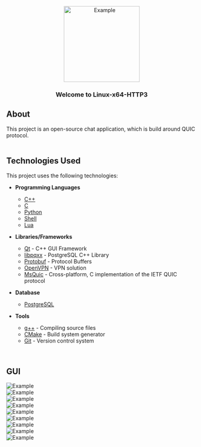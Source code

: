 <p align="center">
  <img src="./github-pages/images/tenor-nibutani.gif" alt="Example" width="200" height="200">
</p>

<h3 align="center">Welcome to Linux-x64-HTTP3</h3>

## About

This project is an open-source chat application, which is build around QUIC protocol.
<br/>
<br/>
## Technologies Used
This project uses the following technologies:

- **Programming Languages**
  - [C++](https://en.cppreference.com/w/cpp)
  - [C](https://en.cppreference.com/w/c)
  - [Python](https://www.python.org/)
  - [Shell](https://www.gnu.org/software/bash/)
  - [Lua](https://www.lua.org/)

- **Libraries/Frameworks**
  - [Qt](https://www.qt.io/) - C++ GUI Framework
  - [libpqxx](https://libpqxx.readthedocs.io/) - PostgreSQL C++ Library
  - [Protobuf](https://developers.google.com/protocol-buffers) - Protocol Buffers
  - [OpenVPN](https://openvpn.net/) - VPN solution
  - [MsQuic](https://github.com/microsoft/msquic) - Cross-platform, C implementation of the IETF QUIC protocol

- **Database**
  - [PostgreSQL](https://www.postgresql.org/)

- **Tools**
  - [g++](https://gcc.gnu.org/) - Compiling source files
  - [CMake](https://cmake.org/) - Build system generator
  - [Git](https://git-scm.com/) - Version control system
<br/>

## GUI

<img src="./GUI/Frame 1.png" alt="Example">
<br/>
<img src="./GUI/Frame 54.png" alt="Example">
<br/>
<img src="./GUI/Frame 55.png" alt="Example">
<br/>
<img src="./GUI/Frame 57.png" alt="Example">
<br/>
<img src="./GUI/Frame 59.png" alt="Example">
<br/>
<img src="./GUI/Frame 60.png" alt="Example">
<br/>
<img src="./GUI/Frame 62.png" alt="Example">
<br/>
<img src="./GUI/Frame 63.png" alt="Example">
<br/>
<img src="./GUI/Frame 64.png" alt="Example">
<br/>

